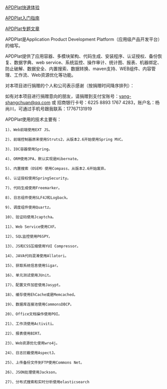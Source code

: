 [APDPlat快速体验](https://github.com/ysc/APDPlat/wiki)

[APDPlat入门指南](https://github.com/ysc/APDPlat/wiki/%E5%85%A5%E9%97%A8%E6%8C%87%E5%8D%97)

[APDPlat专题文章](http://yangshangchuan.iteye.com/category/270424)

APDPlat是Application Product Development Platform（应用级产品开发平台）的缩写。

APDPlat提供了应用容器、多模块架构、代码生成、安装程序、认证授权、备份恢复、数据字典、web service、系统监控、操作审计、统计图、报表、机器绑定、防止破解、数据安全、内置搜索、数据转换、maven支持、WEB组件、内容管理、工作流、Web资源优化等功能。

对本项目进行捐赠的个人和公司表示感谢（按捐赠时间降序排列）：

如有对本项目进行捐赠意向的朋友，请捐赠到支付宝账号：yang-shangchuan@qq.com 或 招商银行卡号：6225 8893 1767 4283，账户名：杨尚川，可通过手机号跟我联系：17767131919 

APDPlat使用的技术主要有：

    1)、Web前端使用EXT JS。

    2)、前端控制器原来使用Struts2，从版本2.6开始使用Spring MVC。

    3)、IOC容器使用Spring。

    4)、ORM使用JPA，默认实现是Hibernate。

    5)、内置搜索（OSEM）使用Compass，从版本2.6开始废弃。

    6)、认证授权使用SpringSecurity。

    7)、代码生成使用Freemarker。

    8)、日志组件使用SLF4J和Logback。

    9)、调度组件使用Quartz。

    10)、验证码使用Jcaptcha。

    11)、Web Service使用CXF。

    12)、SQL监控使用P6SPY。

    13)、JS和CSS压缩使用YUI Compressor。

    14)、JAVA代码混淆使用Allatori。

    15)、获取系统信息使用Sigar。

    16)、单元测试使用JUnit。

    17)、配置文件加密使用Jasypt。

    18)、缓存使用EhCache或是Memcached。

    19)、数据库连接池使用CommonsDBCP。

    20)、Office文档操作使用POI。
	
	21)、工作流使用Activiti。
	
	22)、报表使用BIRT。
	
	23)、Web资源优化使用wro4j。
	
	24)、日志拦截使用AspectJ。
	
	25)、上传备份文件到FTP使用Commons Net。
	
	26)、JSON处理使用Jackson。
	
	27)、分布式搜索和实时分析使用elasticsearch